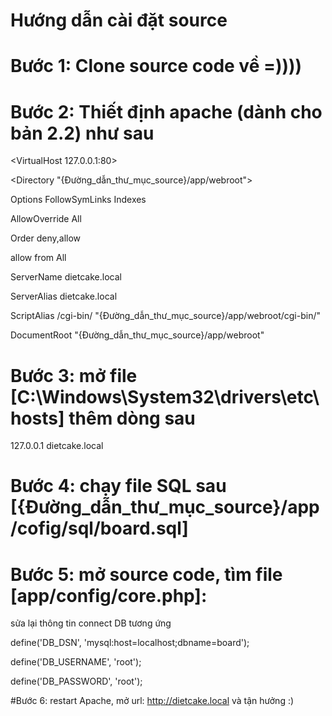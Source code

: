 # Hướng dẫn cài đặt source

# Bước 1: Clone source code về =))))
# Bước 2: Thiết định apache (dành cho bản 2.2) như sau

<VirtualHost 127.0.0.1:80>

<Directory "{Đường_dẫn_thư_mục_source}/app/webroot">

Options FollowSymLinks Indexes

AllowOverride All

Order deny,allow

allow from All

</Directory>

ServerName dietcake.local

ServerAlias dietcake.local

ScriptAlias /cgi-bin/ "{Đường_dẫn_thư_mục_source}/app/webroot/cgi-bin/"

DocumentRoot "{Đường_dẫn_thư_mục_source}/app/webroot"

</VirtualHost>

# Bước 3: mở file [C:\Windows\System32\drivers\etc\hosts] thêm dòng sau
127.0.0.1 dietcake.local

# Bước 4: chạy file SQL sau [{Đường_dẫn_thư_mục_source}/app/cofig/sql/board.sql]

# Bước 5: mở source code, tìm file [app/config/core.php]:
sửa lại thông tin connect DB tương ứng

define('DB_DSN', 'mysql:host=localhost;dbname=board');

define('DB_USERNAME', 'root');

define('DB_PASSWORD', 'root');


#Bước 6: restart Apache, mở url: http://dietcake.local và tận hưởng :)